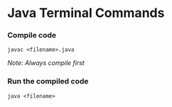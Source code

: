# Java Terminal Commands

### Compile code

`javac <filename>.java`

_Note: Always compile first_

### Run the compiled code

`java <filename>`
